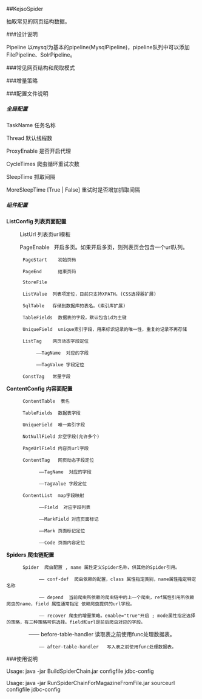 ##KejsoSpider

抽取常见的网页结构数据。

###设计说明

Pipeline 以mysql为基本的pipeline(MysqlPipeline)，pipeline队列中可以添加FilePipeline、SolrPipeline。



###常见网页结构和爬取模式


###增量策略



###配置文件说明

##### 全局配置

TaskName  任务名称

Thread    默认线程数

ProxyEnable 是否开启代理

CycleTimes 爬虫循环重试次数

SleepTime  抓取间隔

MoreSleepTime  [True | False]  重试时是否增加抓取间隔
 

##### 组件配置

**ListConfig 列表页面配置**

          ListUrl      列表页url模板

          PageEnable   开启多页。如果开启多页，则列表页会包含一个url队列。

          PageStart    初始页码

          PageEnd      结束页码
          
          StoreFile     
          
          ListValue  列表项定位，目前只支持XPATH。(CSS选择器扩展)

          SqlTable   存储到数据库的表名。(索引库扩展)

          TableFields  数据表的字段，默认包含id为主键

          UniqueField  unique索引字段，用来标识记录的唯一性，重复的记录不再存储

          ListTag    网页动态字段定位

               ——TagName  对应的字段
        
               ——TagValue 字段定位
         
          ConstTag   常量字段


**ContentConfig 内容面配置**

          ContentTable  表名
   
          TableFields  数据表字段

          UniqueField  唯一索引字段

          NotNullField 非空字段(允许多个)

          PageUrlField 内容页url字段

          ContentTag   网页动态字段定位

                ——TagName  对应的字段

                ——TagValue 字段定位               
  
          ContentList  map字段映射
                
                ——Field  对应字段列表
                
                ——MarkField 对应页面标记

                ——Mark 页面标记定位
    
                ——Code 页面内容定位


**Spiders 爬虫链配置**
          
          Spider  爬虫配置 , name 属性定义Spider名称，供其他的Spider引用。
    
                —— conf-def  爬虫依赖的配置，class 属性指定类别，name属性指定特定名称

                —— depend  当前爬虫所依赖的爬虫链中的上一个爬虫，ref属性引用所依赖爬虫的name，field 属性通常指定 依赖爬虫提供的url字段。

                —— recover 爬虫的增量策略。enable="true"开启 ; mode属性指定选择的策略，有三种策略可供选择。field和url是前后爬虫对应的字段。
                
                —— before-table-handler  读取表之前使用func处理数据表。
                
                —— after-table-handler   写入表之前使用func处理数据表。



###使用说明

Usage: java -jar BuildSpiderChain.jar  configfile  jdbc-config 

Usage: java -jar RunSpiderChainForMagazineFromFile.jar sourceurl  configfile  jdbc-config 

